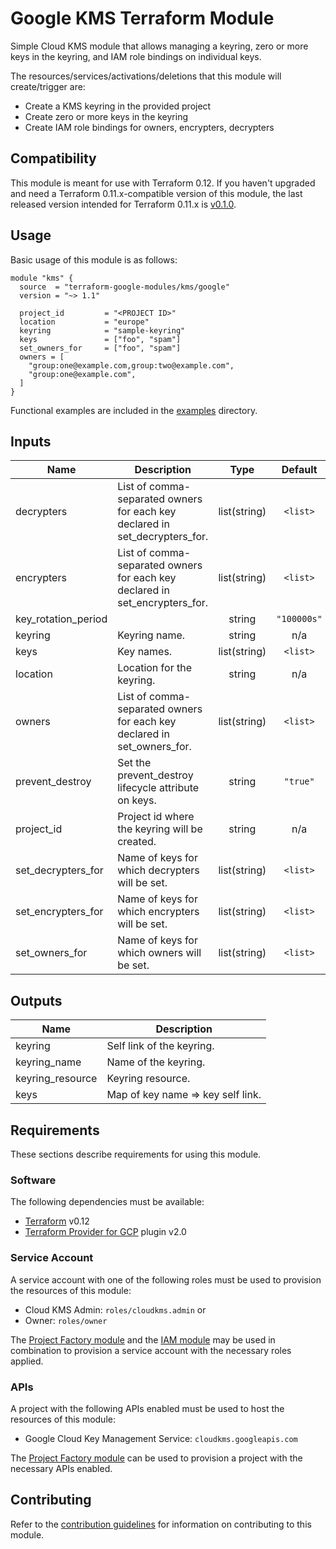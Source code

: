 # Google KMS Terraform Module

Simple Cloud KMS module that allows managing a keyring, zero or more keys in the keyring, and IAM role bindings on individual keys.

The resources/services/activations/deletions that this module will create/trigger are:

- Create a KMS keyring in the provided project
- Create zero or more keys in the keyring
- Create IAM role bindings for owners, encrypters, decrypters

## Compatibility

This module is meant for use with Terraform 0.12. If you haven't upgraded and need a Terraform 0.11.x-compatible
version of this module, the last released version intended for Terraform 0.11.x
is [v0.1.0](https://registry.terraform.io/modules/terraform-google-modules/kms/google/0.1.0).

## Usage

Basic usage of this module is as follows:

```hcl
module "kms" {
  source  = "terraform-google-modules/kms/google"
  version = "~> 1.1"

  project_id         = "<PROJECT ID>"
  location           = "europe"
  keyring            = "sample-keyring"
  keys               = ["foo", "spam"]
  set_owners_for     = ["foo", "spam"]
  owners = [
    "group:one@example.com,group:two@example.com",
    "group:one@example.com",
  ]
}
```

Functional examples are included in the
[examples](./examples/) directory.

<!-- BEGINNING OF PRE-COMMIT-TERRAFORM DOCS HOOK -->
## Inputs

| Name | Description | Type | Default | Required |
|------|-------------|:----:|:-----:|:-----:|
| decrypters | List of comma-separated owners for each key declared in set_decrypters_for. | list(string) | `<list>` | no |
| encrypters | List of comma-separated owners for each key declared in set_encrypters_for. | list(string) | `<list>` | no |
| key\_rotation\_period |  | string | `"100000s"` | no |
| keyring | Keyring name. | string | n/a | yes |
| keys | Key names. | list(string) | `<list>` | no |
| location | Location for the keyring. | string | n/a | yes |
| owners | List of comma-separated owners for each key declared in set_owners_for. | list(string) | `<list>` | no |
| prevent\_destroy | Set the prevent_destroy lifecycle attribute on keys. | string | `"true"` | no |
| project\_id | Project id where the keyring will be created. | string | n/a | yes |
| set\_decrypters\_for | Name of keys for which decrypters will be set. | list(string) | `<list>` | no |
| set\_encrypters\_for | Name of keys for which encrypters will be set. | list(string) | `<list>` | no |
| set\_owners\_for | Name of keys for which owners will be set. | list(string) | `<list>` | no |

## Outputs

| Name | Description |
|------|-------------|
| keyring | Self link of the keyring. |
| keyring\_name | Name of the keyring. |
| keyring\_resource | Keyring resource. |
| keys | Map of key name => key self link. |

<!-- END OF PRE-COMMIT-TERRAFORM DOCS HOOK -->

## Requirements

These sections describe requirements for using this module.

### Software

The following dependencies must be available:

- [Terraform][terraform] v0.12
- [Terraform Provider for GCP][terraform-provider-gcp] plugin v2.0

### Service Account

A service account with one of the following roles must be used to provision
the resources of this module:

- Cloud KMS Admin: `roles/cloudkms.admin` or
- Owner: `roles/owner`

The [Project Factory module][project-factory-module] and the
[IAM module][iam-module] may be used in combination to provision a
service account with the necessary roles applied.

### APIs

A project with the following APIs enabled must be used to host the
resources of this module:

- Google Cloud Key Management Service: `cloudkms.googleapis.com`

The [Project Factory module][project-factory-module] can be used to
provision a project with the necessary APIs enabled.

## Contributing

Refer to the [contribution guidelines](./CONTRIBUTING.md) for
information on contributing to this module.

[iam-module]: https://registry.terraform.io/modules/terraform-google-modules/iam/google
[project-factory-module]: https://registry.terraform.io/modules/terraform-google-modules/project-factory/google
[terraform-provider-gcp]: https://www.terraform.io/docs/providers/google/index.html
[terraform]: https://www.terraform.io/downloads.html
